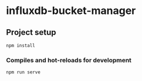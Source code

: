 # influxdb-bucket-manager

## Project setup
```
npm install
```

### Compiles and hot-reloads for development
```
npm run serve
```
